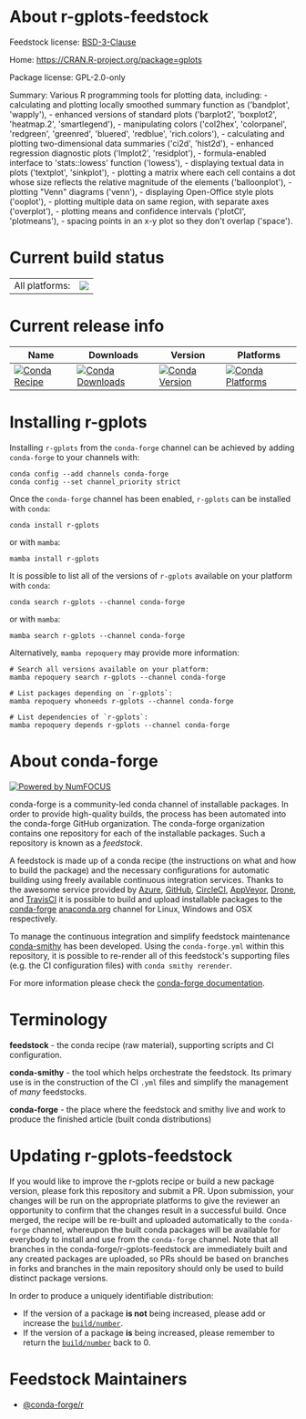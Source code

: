 About r-gplots-feedstock
========================

Feedstock license: [BSD-3-Clause](https://github.com/conda-forge/r-gplots-feedstock/blob/main/LICENSE.txt)

Home: https://CRAN.R-project.org/package=gplots

Package license: GPL-2.0-only

Summary: Various R programming tools for plotting data, including: - calculating and plotting locally smoothed summary function as ('bandplot', 'wapply'), - enhanced versions of standard plots ('barplot2', 'boxplot2', 'heatmap.2', 'smartlegend'), - manipulating colors ('col2hex', 'colorpanel', 'redgreen', 'greenred', 'bluered', 'redblue', 'rich.colors'), - calculating and plotting two-dimensional data summaries ('ci2d', 'hist2d'), - enhanced regression diagnostic plots ('lmplot2', 'residplot'), - formula-enabled interface to 'stats::lowess' function ('lowess'), - displaying textual data in plots ('textplot', 'sinkplot'), - plotting a matrix where each cell contains a dot whose size reflects the relative magnitude of the elements ('balloonplot'), - plotting "Venn" diagrams ('venn'), - displaying Open-Office style plots ('ooplot'), - plotting multiple data on same region, with separate axes ('overplot'), - plotting means and confidence intervals ('plotCI', 'plotmeans'), - spacing points in an x-y plot so they don't overlap ('space').

Current build status
====================


<table><tr><td>All platforms:</td>
    <td>
      <a href="https://dev.azure.com/conda-forge/feedstock-builds/_build/latest?definitionId=1210&branchName=main">
        <img src="https://dev.azure.com/conda-forge/feedstock-builds/_apis/build/status/r-gplots-feedstock?branchName=main">
      </a>
    </td>
  </tr>
</table>

Current release info
====================

| Name | Downloads | Version | Platforms |
| --- | --- | --- | --- |
| [![Conda Recipe](https://img.shields.io/badge/recipe-r--gplots-green.svg)](https://anaconda.org/conda-forge/r-gplots) | [![Conda Downloads](https://img.shields.io/conda/dn/conda-forge/r-gplots.svg)](https://anaconda.org/conda-forge/r-gplots) | [![Conda Version](https://img.shields.io/conda/vn/conda-forge/r-gplots.svg)](https://anaconda.org/conda-forge/r-gplots) | [![Conda Platforms](https://img.shields.io/conda/pn/conda-forge/r-gplots.svg)](https://anaconda.org/conda-forge/r-gplots) |

Installing r-gplots
===================

Installing `r-gplots` from the `conda-forge` channel can be achieved by adding `conda-forge` to your channels with:

```
conda config --add channels conda-forge
conda config --set channel_priority strict
```

Once the `conda-forge` channel has been enabled, `r-gplots` can be installed with `conda`:

```
conda install r-gplots
```

or with `mamba`:

```
mamba install r-gplots
```

It is possible to list all of the versions of `r-gplots` available on your platform with `conda`:

```
conda search r-gplots --channel conda-forge
```

or with `mamba`:

```
mamba search r-gplots --channel conda-forge
```

Alternatively, `mamba repoquery` may provide more information:

```
# Search all versions available on your platform:
mamba repoquery search r-gplots --channel conda-forge

# List packages depending on `r-gplots`:
mamba repoquery whoneeds r-gplots --channel conda-forge

# List dependencies of `r-gplots`:
mamba repoquery depends r-gplots --channel conda-forge
```


About conda-forge
=================

[![Powered by
NumFOCUS](https://img.shields.io/badge/powered%20by-NumFOCUS-orange.svg?style=flat&colorA=E1523D&colorB=007D8A)](https://numfocus.org)

conda-forge is a community-led conda channel of installable packages.
In order to provide high-quality builds, the process has been automated into the
conda-forge GitHub organization. The conda-forge organization contains one repository
for each of the installable packages. Such a repository is known as a *feedstock*.

A feedstock is made up of a conda recipe (the instructions on what and how to build
the package) and the necessary configurations for automatic building using freely
available continuous integration services. Thanks to the awesome service provided by
[Azure](https://azure.microsoft.com/en-us/services/devops/), [GitHub](https://github.com/),
[CircleCI](https://circleci.com/), [AppVeyor](https://www.appveyor.com/),
[Drone](https://cloud.drone.io/welcome), and [TravisCI](https://travis-ci.com/)
it is possible to build and upload installable packages to the
[conda-forge](https://anaconda.org/conda-forge) [anaconda.org](https://anaconda.org/)
channel for Linux, Windows and OSX respectively.

To manage the continuous integration and simplify feedstock maintenance
[conda-smithy](https://github.com/conda-forge/conda-smithy) has been developed.
Using the ``conda-forge.yml`` within this repository, it is possible to re-render all of
this feedstock's supporting files (e.g. the CI configuration files) with ``conda smithy rerender``.

For more information please check the [conda-forge documentation](https://conda-forge.org/docs/).

Terminology
===========

**feedstock** - the conda recipe (raw material), supporting scripts and CI configuration.

**conda-smithy** - the tool which helps orchestrate the feedstock.
                   Its primary use is in the construction of the CI ``.yml`` files
                   and simplify the management of *many* feedstocks.

**conda-forge** - the place where the feedstock and smithy live and work to
                  produce the finished article (built conda distributions)


Updating r-gplots-feedstock
===========================

If you would like to improve the r-gplots recipe or build a new
package version, please fork this repository and submit a PR. Upon submission,
your changes will be run on the appropriate platforms to give the reviewer an
opportunity to confirm that the changes result in a successful build. Once
merged, the recipe will be re-built and uploaded automatically to the
`conda-forge` channel, whereupon the built conda packages will be available for
everybody to install and use from the `conda-forge` channel.
Note that all branches in the conda-forge/r-gplots-feedstock are
immediately built and any created packages are uploaded, so PRs should be based
on branches in forks and branches in the main repository should only be used to
build distinct package versions.

In order to produce a uniquely identifiable distribution:
 * If the version of a package **is not** being increased, please add or increase
   the [``build/number``](https://docs.conda.io/projects/conda-build/en/latest/resources/define-metadata.html#build-number-and-string).
 * If the version of a package **is** being increased, please remember to return
   the [``build/number``](https://docs.conda.io/projects/conda-build/en/latest/resources/define-metadata.html#build-number-and-string)
   back to 0.

Feedstock Maintainers
=====================

* [@conda-forge/r](https://github.com/conda-forge/r/)

